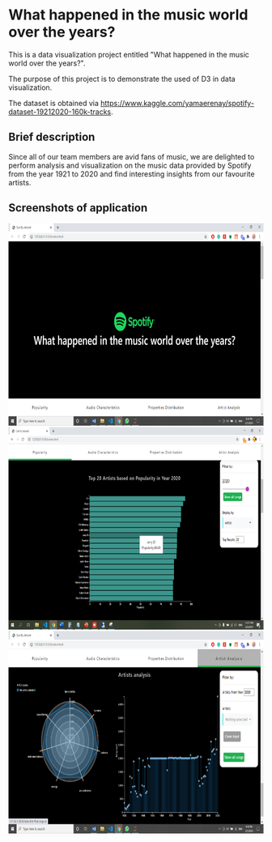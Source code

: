 # What happened in the music world over the years?
This is a data visualization project entitled "What happened in the music world over the years?".

The purpose of this project is to demonstrate the used of D3 in data visualization.

The dataset is obtained via https://www.kaggle.com/yamaerenay/spotify-dataset-19212020-160k-tracks.

## Brief description
Since all of our team members are avid fans of music, we are delighted to perform analysis and visualization on the music data provided by Spotify from the year 1921 to 2020 and find interesting insights from our favourite artists. 

## Screenshots of application
<img src='images/1.png' width=800 height=400>
<img src='images/2.png' width=800 height=400>
<img src='images/3.png' width=800 height=400>
